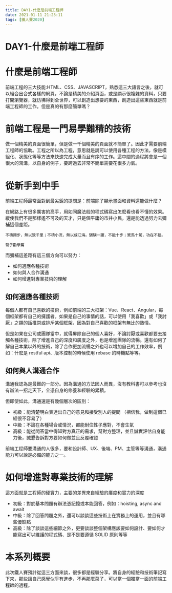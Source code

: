 ```yaml
---
title: DAY1-什麼是前端工程師
date: 2021-01-11 21:23:11
tags: [鐵人賽2020]
---
```


# DAY1-什麼是前端工程師

# 什麼是前端工程師

前端工程的三大技能:HTML、CSS、JAVASCRIPT，熟悉這三大語言之後，就可以組合出合式各樣的網頁，不論是精美的介紹頁面，或是顯示很複雜的資料，只要打開瀏覽器，就彷彿得到全世界，可以創造出想要的東西，創造出這些東西就是前端工程師的工作。但是真的有那麼簡單嗎？

# 前端工程是一門易學難精的技術

做一個精美的頁面很簡單，但是做一千個精美的頁面就不簡單了。因此才需要前端工程師的協助。工程之所以為工程，意思就是說可以使用各種工程的方法，像是模組化、狀態化等等方法來快速完成大量而且有序的工作。這中間的過程將會是一個很大的鴻溝，以自身的例子，要跨過去非常不簡單需要花很多力氣。

# 從新手到中手

前端工程師最常面對到最尖銳的提問是：前端除了顯示畫面和資料還能做什麼？

在網路上有很多厲害的高手，用如同魔法般的程式碼寫出怎麼看也看不懂的效果。縱使我們不是那樣遙不可及的天才，只是個平庸的市井小民，還是能透過努力去彌補這個差距。

```
不積蹞步，無以致千里；不積小流，無以成江海。騏驥一躍，不能十步；駑馬十駕，功在不捨。

荀子勸學篇
```

而彌補這差距有這三個方向可以努力：

- 如何適應各種技術
- 如何與人合作溝通
- 如何增進對專業技術的理解

## 如何適應各種技術

每個人都有自己喜歡的技術，例如前端的三大框架：Vue、React、Angular，每個框架都有自己的擁護者。如果是自己的事情的話，可以使用「我喜歡」或「我討厭」之類的話推崇或排斥某個框架，因為對自己喜歡的框架有無比的熱情。

但是如果在公司或團隊當中，就得屏除自己的個人喜好，不論討厭或喜歡都要去接觸各種技術，除了增進自己的深度和廣度之外，也是增進團隊的流暢。還有如何了解自己本業以外的技術，除了合作更加流暢之外也可以增加自己的工作效率，例如：什麼是 restful api、版本控制的時候使用 rebase 的時機點等等。

## 如何與人溝通合作

溝通我認為是最難的一部分。因為溝通的方法因人而異，沒有教科書可以參考也沒有辦法一招走天下，全憑自身的修養和經驗的累積。

但即使如此，溝通還是有幾個層次的區別：

- 初級：能清楚明白表達出自己的意見和接受別人的提問 （相信我，做到這個已經很不容易了）
- 中級：不論在各種場合或情況，都能耐住性子應對，不會生氣
- 高級：能從問答當中得知對方真正的需求，幫對方整理，並且誠實評估自身能力後，誠懇告訴對方要如何做並且反覆確認

前端工程師要溝通的人很多，要和設計師、UX、後端、PM、主管等等溝通，溝通能力可以說是必備的能力之一。

# 如何增進對專業技術的理解

這方面就是工程師的硬實力，主要的差異來自經驗的廣度和實力的深度

- 初級：對於基本問題有辦法憑記憶或本能回答，例如：hoisting, async and await
- 中級：除了回答問題之外，還可以談談這些技術上在實務上的運用，並且有哪些優缺點
- 高級：除了談談這些細節之外，更要談談整個架構應該要如何設計、要如何才能寫出可以維護的程式碼、是不是要遵循 SOLID 原則等等

# 本系列概要

此次鐵人賽預計從這三方面來談，很多都是經驗分享。將自身的經驗和技術筆記寫下來，那些讓自己感覺似乎有進步，不再那麼菜了，可以當一個獨當一面的前端工程師的過程。

